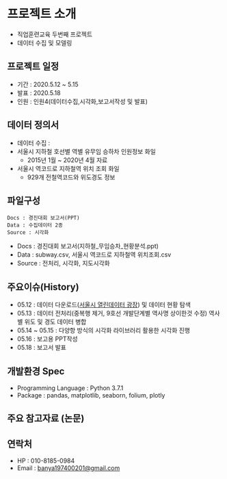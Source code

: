 # 프로젝트 소개
- 직업훈련교육 두번째 프로젝트
- 데이터 수집 및 모델링
  
## 프로젝트 일정
- 기간 : 2020.5.12 ~ 5.15
- 발표 : 2020.5.18
- 인원 : 인원4(데이터수집,시각화,보고서작성 및 발표)

## 데이터 정의서
- 데이터 수집 : 
- 서울시 지하철 호선별 역별 유무임 승하차 인원정보 화일
  - 2015년 1월 ~ 2020년 4월 자료
- 서울시 역코드로 지하철역 위치 조회 화일
  - 929개 전철역코드와 위도경도 정보

## 파일구성
```
Docs : 경진대회 보고서(PPT)
Data : 수집데이터 2종
Source : 시각화
```
- Docs : 경진대회 보고서(지하철_무임승차_현황분석.ppt)
- Data : subway.csv, 서울시 역코드로 지하철역 위치조회.csv
- Source : 전처리, 시각화, 지도시각화

## 주요이슈(History)
- 05.12 : 데이터 다운로드([서울시 열린데이터 광장](https://data.seoul.go.kr/)) 및 데이터 현황 탐색
- 05.13 : 데이터 전처리(중복행 제거, 9호선 개발단계별 역사명 상이한것 수정)
          역사별 위도 및 경도 데이터 병합
- 05.14 ~ 05.15 : 다양항 방식의 시각화 라이브러리 활용한 시각화 진행
- 05.16 : 보고용 PPT작성
- 05.18 : 보고서 발표

## 개발환경 Spec
- Programming Language : Python 3.7.1
- Package : pandas, matplotlib, seaborn, folium, plotly

## 주요 참고자료 (논문)

## 연락처
- HP : 010-8185-0984
- Email : banya197400201@gmail.com
